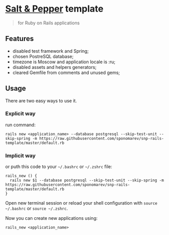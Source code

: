 # [Salt & Pepper](http://saltpepper.ru) template
> for Ruby on Rails applications

## Features

* disabled test framework and Spring;
* chosen PostreSQL database;
* timezone is Moscow and application locale is :ru;
* disabled assets and helpers generators;
* cleared Gemfile from comments and unused gems;

## Usage

There are two easy ways to use it.

### Explicit way

run command:
```shell
rails new <application_name> --database postgresql --skip-test-unit --skip-spring -m https://raw.githubusercontent.com/sponomarev/snp-rails-template/master/default.rb
```

### Implicit way

or puth this code to your `~/.bashrc` or `~/.zshrc` file:

```shell
rails_new () {
  rails new $1 --database postgresql --skip-test-unit --skip-spring -m https://raw.githubusercontent.com/sponomarev/snp-rails-template/master/default.rb
}
```

Open new terminal session or reload your shell configuration with `source ~/.bashrc` or
`source ~/.zshrc`.

Now you can create new applications using:
```shell
rails_new <application_name>
```
